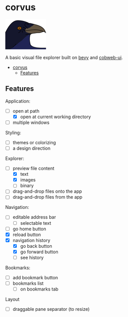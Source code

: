 # corvus

<img src="./assets/images/corvus.png" alt="A drawing of a crow I made" width="128"/>

A basic visual file explorer built on [bevy](https://www.bevy.org) and [cobweb-ui](https://github.com/UkoeHB/bevy_cobweb_ui).

<!--toc:start-->

- [corvus](#corvus)
  - [Features](#features)

<!--toc:end-->

## Features

Application:

- [ ] open at path
  - [x] open at current working directory
- [ ] multiple windows

Styling:

- [ ] themes or colorizing
- [ ] a design direction

Explorer:

- [ ] preview file content
  - [x] text
  - [x] images
  - [ ] binary
- [ ] drag-and-drop files onto the app
- [ ] drag-and-drop files from the app

Navigation:

- [ ] editable address bar
  - [ ] selectable text
- [ ] go home button
- [x] reload button
- [x] navigation history
  - [x] go back button
  - [x] go forward button
  - [ ] see history

Bookmarks:

- [ ] add bookmark button
- [ ] bookmarks list
  - [ ] on bookmarks tab

Layout

- [ ] draggable pane separator (to resize)
